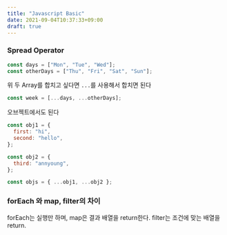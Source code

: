 ```yaml
---
title: "Javascript Basic"
date: 2021-09-04T10:37:33+09:00
draft: true
---
```


### Spread Operator

```javascript
const days = ["Mon", "Tue", "Wed"];
const otherDays = ["Thu", "Fri", "Sat", "Sun"];
```

위 두 Array를 합치고 싶다면 `...`를 사용해서 합치면 된다

```javascript
const week = [...days, ...otherDays];
```

오브젝트에서도 된다

```javascript
const obj1 = {
  first: "hi",
  second: "hello",
};

const obj2 = {
  third: "annyoung",
};

const objs = { ...obj1, ...obj2 };
```


### forEach 와 map, filter의 차이

forEach는 실행만 하며, map은 결과 배열을 return한다. filter는 조건에 맞는 배열을 return.

